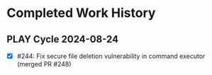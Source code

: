 # Completed Work History

## PLAY Cycle 2024-08-24
- [x] #244: Fix secure file deletion vulnerability in command executor (merged PR #248)